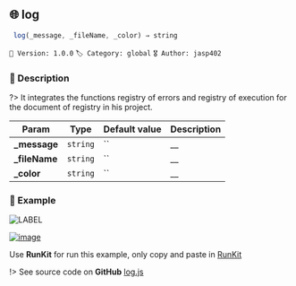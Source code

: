 ## 🌐 log 

```javascript
 log(_message, _fileName, _color) ⇒ string  
``` 


`📢 Version: 1.0.0`  `🏷️ Category: global` `🎖️ Author: jasp402` 

### 📝 Description 


?> It integrates the functions registry of errors and registry of execution for the document of registry in his project. 


| Param | Type | Default value | Description |
| --- | --- | --- | --- |
| **_message** | `string` | `` | __ | 
| **_fileName** | `string` | `` | __ | 
| **_color** | `string` | `` | __ | 



### 🧪 Example 


![LABEL](@example ':include :type=code')




[![image](https://user-images.githubusercontent.com/8978470/89190058-8603d500-d566-11ea-914f-284448e5a1b6.png)](https://npm.runkit.com/js-packtools) 
 
Use **RunKit** for run this example, only copy and paste in [RunKit](https://npm.runkit.com/js-packtools)


!> See source code on **GitHub** [log.js](https://github.com/jasp402/js-packtools/blob/master/lib/log.js) 

